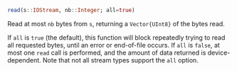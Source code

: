 ```julia
read(s::IOStream, nb::Integer; all=true)
```

Read at most `nb` bytes from `s`, returning a `Vector{UInt8}` of the bytes read.

If `all` is `true` (the default), this function will block repeatedly trying to read all requested bytes, until an error or end-of-file occurs. If `all` is `false`, at most one `read` call is performed, and the amount of data returned is device-dependent. Note that not all stream types support the `all` option.
